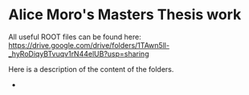 # Alice Moro's Masters Thesis work

All useful ROOT files can be found here: https://drive.google.com/drive/folders/1TAwn5ll-_hyRoDiqyBTvuqv1rN44elUB?usp=sharing

Here is a description of the content of the folders.

- 
